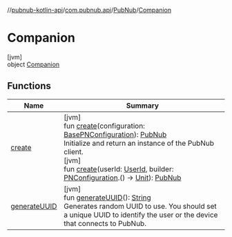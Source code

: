 //[pubnub-kotlin-api](../../../../index.md)/[com.pubnub.api](../../index.md)/[PubNub](../index.md)/[Companion](index.md)

# Companion

[jvm]\
object [Companion](index.md)

## Functions

| Name | Summary |
|---|---|
| [create](create.md) | [jvm]<br>fun [create](create.md)(configuration: [BasePNConfiguration](../../../../../../pubnub-core/pubnub-core-api/pubnub-core-api/com.pubnub.api.v2/-base-p-n-configuration/index.md)): [PubNub](../index.md)<br>Initialize and return an instance of the PubNub client.<br>[jvm]<br>fun [create](create.md)(userId: [UserId](../../../../../../pubnub-core/pubnub-core-api/pubnub-core-api/com.pubnub.api/-user-id/index.md), builder: [PNConfiguration](../../-p-n-configuration/index.md).() -&gt; [Unit](https://kotlinlang.org/api/latest/jvm/stdlib/kotlin/-unit/index.html)): [PubNub](../index.md) |
| [generateUUID](generate-u-u-i-d.md) | [jvm]<br>fun [generateUUID](generate-u-u-i-d.md)(): [String](https://kotlinlang.org/api/latest/jvm/stdlib/kotlin/-string/index.html)<br>Generates random UUID to use. You should set a unique UUID to identify the user or the device that connects to PubNub. |
